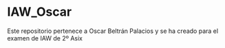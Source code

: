 # IAW_Oscar
Este repositorio pertenece a Oscar Beltrán Palacios y se ha creado para el examen de IAW de 2º Asix
